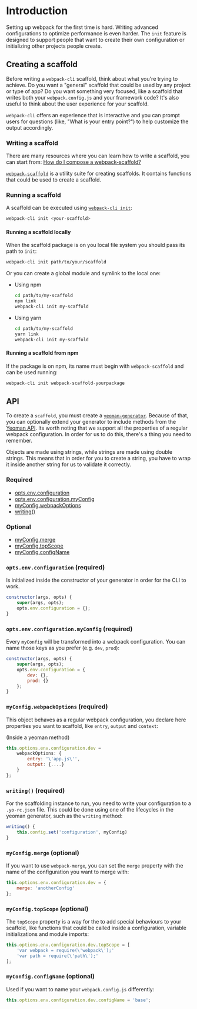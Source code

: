 # Introduction

Setting up webpack for the first time is hard. Writing advanced configurations to optimize performance is even harder. The `init` feature is designed to support people that want to create their own configuration or initializing other projects people create.

## Creating a scaffold

Before writing a `webpack-cli` scaffold, think about what you're trying to achieve. Do you want a "general" scaffold that could be used by any project or type of app? Do you want something very focused, like a scaffold that writes both your `webpack.config.js` and your framework code? It's also useful to think about the user experience for your scaffold.

`webpack-cli` offers an experience that is interactive and you can prompt users for questions (like, "What is your entry point?") to help customize the output accordingly.

### Writing a scaffold

There are many resources where you can learn how to write a scaffold, you can start from: [How do I compose a
webpack-scaffold?](https://github.com/evenstensberg/webpack-scaffold-demo)


[`webpack-scaffold`](./packages/webpack-scaffold) is a utility suite for creating scaffolds. It contains functions that could be used to create a scaffold.


### Running a scaffold

A scaffold can be executed using [`webpack-cli init`](./INIT.md): 

```js
webpack-cli init <your-scaffold>
```

#### Running a scaffold locally
When the scaffold package is on you local file system you should pass its path to `init`:

```bash
webpack-cli init path/to/your/scaffold
```

Or you can create a global module and symlink to the local one:

* Using npm

	```bash
	cd path/to/my-scaffold
	npm link
	webpack-cli init my-scaffold
	```

* Using yarn

	```bash
	cd path/to/my-scaffold
	yarn link
	webpack-cli init my-scaffold

#### Running a scaffold from npm

If the package is on npm, its name must begin with `webpack-scaffold` and can be used running:

```js
webpack-cli init webpack-scaffold-yourpackage
```


## API

To create a `scaffold`, you must create a [`yeoman-generator`](http://yeoman.io/authoring/). Because of that, you can optionally extend your generator to include methods from the [Yeoman API](http://yeoman.io/learning/). Its worth noting that we support all the properties of a regular webpack configuration. In order for us to do this, there's a thing you need to remember.

Objects are made using strings, while strings are made using double strings. This means that in order for you to create a string, you have to wrap it inside another string for us to validate it correctly.

### Required
- [opts.env.configuration](#optsenvconfiguration-required)
- [opts.env.configuration.myConfig](#optsenvconfigurationmyConfig-required)
- [myConfig.webpackOptions](#myConfigwebpackOptions-required)
- [writing()](#writing()-required)
  
### Optional
- [myConfig.merge](#myConfigmerge-optional)
- [myConfig.topScope](#myConfigtopScope-optional)
- [myConfig.configName](#myConfigconfigName-optional)

### `opts.env.configuration` (required)

Is initialized inside the constructor of your generator in order for the CLI to work.

```js
constructor(args, opts) {
	super(args, opts);
	opts.env.configuration = {};
}
```

### `opts.env.configuration.myConfig` (required)

Every `myConfig` will be transformed into a webpack configuration. You can name those keys as you prefer (e.g. `dev`, `prod`):

```js
constructor(args, opts) {
	super(args, opts);
	opts.env.configuration = {
		dev: {},
		prod: {}
	};
}
```

### `myConfig.webpackOptions` (required)

This object behaves as a regular webpack configuration, you declare here  properties you want to scaffold, like `entry`, `output` and `context`:

(Inside a yeoman method)

```js
this.options.env.configuration.dev = 
	webpackOptions: {
		entry: '\'app.js\'',
		output: {....}
	}
};
```

### `writing()` (required)

For the scaffolding instance to run, you need to write your configuration to a `.yo-rc.json` file. This could be done using one of the lifecycles in the yeoman generator, such as the `writing` method:

```js
writing() {
	this.config.set('configuration', myConfig)
}
```

### `myConfig.merge` (optional)

If you want to use `webpack-merge`, you can set the `merge` property with the name of the configuration you want to merge with:

```js
this.options.env.configuration.dev = {
	merge: 'anotherConfig'
};
```

### `myConfig.topScope` (optional)

The `topScope` property is a way for the to add special behaviours to your scaffold, like functions that could be called inside a configuration, variable initializations and module imports:

```js
this.options.env.configuration.dev.topScope = [
	'var webpack = require(\'webpack\');'
	'var path = require(\'path\');'
];
```

### `myConfig.configName` (optional)

Used if you want to name your `webpack.config.js` differently:

```js
this.options.env.configuration.dev.configName = 'base';
```
